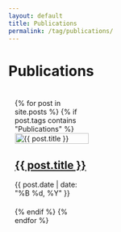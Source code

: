 ```yaml
---
layout: default
title: Publications
permalink: /tag/publications/
---
```


<div class="c-page-hero">
  <div class="o-grid">
    <div class="o-grid__col">
      <div class="c-page-hero__content c-page-hero__content--no-image">
        <h1 class="c-page-hero__title">Publications</h1>
      </div>
    </div>
  </div>
</div>

<div style="column-count: 3; column-gap: 20px; column-fill: auto; width: 95%; margin: 0 auto; padding: 20px 0;">
{% for post in site.posts %}
  {% if post.tags contains "Publications" %}
    <div style="break-inside: avoid; margin-bottom: 20px; display: inline-block; width: 100%;">
      <article class="c-post-card" style="margin-bottom: 0;">
        <div class="c-post-card__media">
          <a class="c-post-card__image-link" href="{{ post.url | relative_url }}">
            <img class="c-post-card__image" src="{{ post.image | relative_url }}" alt="{{ post.title }}" style="width: 100%; height: auto;">
          </a>
        </div>
        <div class="c-post-card__content">
          <h2 class="c-post-card__title">
            <a class="c-post-card__title-link" href="{{ post.url | relative_url }}">{{ post.title }}</a>
          </h2>
          <div class="c-post-card__meta">
            <time class="c-post-card__date" datetime="{{ post.date | date_to_xmlschema }}">{{ post.date | date: "%B %d, %Y" }}</time>
          </div>
        </div>
      </article>
    </div>
  {% endif %}
{% endfor %}
</div>